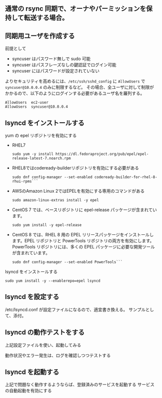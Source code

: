 ## 通常の rsync 同期で、オーナやパーミッションを保持して転送する場合。

## 同期用ユーザを作成する
前提として
+ syncuser はパスワード無しで sudo 可能
+ syncuser はパスフレーズなしの鍵認証でログイン可能
+ syncuser にはパスワードが設定されていない

よりセキュリティを高めるには、`/etc/ssh/sshd_config` に `AllowUsers` で `syncuser@10.0.0.4` のみに制限するなど。
その場合、全ユーザに対して制限がかかるので、以下のようにログインする必要があるユーザ名を羅列する。

    AllowUsers  ec2-user
    AllowUsers  syncuser@10.0.0.4

## lsyncd をインストールする
yum の epel リポジトリを有効にする
- RHEL7

    ```sudo yum -y install https://dl.fedoraproject.org/pub/epel/epel-release-latest-7.noarch.rpm```

- RHEL8ではcodeready-builderリポジトリを有効にする必要がある

    ```sudo dnf install -y https://dl.fedoraproject.org/pub/epel/epel-release-latest-8.noarch.rpm
    sudo dnf config-manager --set-enabled codeready-builder-for-rhel-8-rhui-rpms```

- AWSのAmazon Linux 2ではEPELを有効にする専用のコマンドがある

    ```sudo amazon-linux-extras install -y epel```

- CentOS 7 では、ベースリポジトリに epel-release パッケージが含まれています。

    ```sudo yum install -y epel-release```

- CentOS 8 では、RHEL 8 用の EPEL リリースパッケージをインストールします。EPEL リポジトリと PowerTools リポジトリの両方を有効にします。PowerTools リポジトリには、多くの EPEL パッケージに必要な開発ツールが含まれています。

    ```sudo dnf install -y https://dl.fedoraproject.org/pub/epel/epel-release-latest-8.noarch.rpm
    sudo dnf config-manager --set-enabled PowerTools```

lsyncd をインストールする

    sudo yum install -y --enablerepo=epel lsyncd

## lsyncd を設定する
/etc/lsyncd.conf が設定ファイルになるので、適宜書き換える。
サンプルとして、添付。

## lsyncd の動作テストをする
上記設定ファイルを使い、起動してみる

動作状況やエラー発生は、ログを確認しつつテストする


## lsyncd を起動する
上記で問題なく動作するようならば、登録済みのサービスを起動する
サービスの自動起動を有効にする
